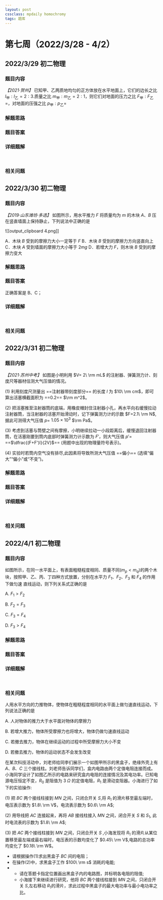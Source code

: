 ```yaml
---
layout: post
cssclass: mpdaily homochromy
tags: 题库
---
```


# 第七周（2022/3/28 - 4/2）


## 2022/3/29 初二物理

### 题目内容

*【2021·贺州】* 已知甲、乙两质地均匀的正方体放在水平地面上，它们的边长之比 $l_\text{甲} : l_\text{乙} =2:3$.质量之比 $m_\text{甲} : m_\text{乙} =2:1$，则它们对地面的压力之比 $F_\text{甲} : F_\text{乙} =$，对地面的压强之比 $p_\text{甲}:p_\text{乙}=$


### 解题思路



### 题目答案



### 详细题解

<br>

### 相关问题




## 2022/3/30 初二物理

### 题目内容

*【2019·山东潍坊·多选】* 如图所示，用水平推力 $F$ 将质量均为 $m$ 的木块 $A$、$B$ 压在竖直墙面上保持静止，下列说法中正确的是

![[output_clipboard 4.png]]

A．木块 $B$ 受到的摩擦力大小一定等于 $F$
B．木块 $B$ 受到的摩擦力方向竖直向上
C．木块 $A$ 受到墙面的摩擦力大小等于 $2mg$
D．若增大力 $F$，则木块 $B$ 受到的摩擦力变大

### 解题思路



### 题目答案

正确答案是 B、C；

### 详细题解

<br>

### 相关问题




## 2022/3/31 初二物理

### 题目内容

*【2021·苏州中考】* 如图是小明利用 $V= 2\ \rm mL$ 的注射器、弹簧测力计、刻度尺等器材估测大气压值的情况。

(1) 利用刻度尺测量出 ==注射器带刻度部分== 的长度 $l$ 为 $10\ \rm cm$，即可算出活塞横截面积为 ==0.2== $\rm m^2$。

(2) 把活塞推至注射器筒的底端，用橡皮帽封住注射器小孔，再水平向右缓慢拉动注射器筒，当注射器的活塞开始滑动时，记下弹簧测力计的示数 $F=2.1\ \rm N$,据此可测得大气压值 $p =$ $1.05 \times 10^3$ $\rm Pa$。

(3) 考虑到活塞与筒壁之间有摩擦，小明继续拉动一小段距离后，缓慢退回注射器筒，在活塞刚要到筒内底部时弹簧测力计示数为 $F'$，则大气压值 $p'=$ ==$\dfrac{(F+F')l}{2V}$== (用题中出现的物理量符号表示)。

(4) 实验时若筒内空气没有排尽,此因素将导致所测大气压值 ==偏小== (选填“偏大”“偏小”或“不变”)。


### 解题思路



### 题目答案



### 详细题解

<br>

### 相关问题




## 2022/4/1 初二物理

### 题目内容

如图所示，在同一水平面上，有表面粗糙程度相同、质量不同($m_p < m_q$)的两个木块，按照甲、乙、丙、丁四种方式放置，分别在水平力 $F_1$、$F_2$、$F_3$ 和 $F_4$ 的作用下做匀速
直线运动，则下列关系式正确的是

A. $F_1>F_2$

B. $F_2=F_3$

C. $F_3=F_4$

D. $F_3>F_4$

### 解题思路



### 题目答案



### 详细题解

<br>

### 相关问题



人用水平方向的力推物体，使物体在粗糙程度相同的水平面上做匀速直线运动，下列说法正确的是

A. 人对物体的推力大于水平面对物体的摩擦力

B. 若增大推力，物体所受摩擦力也将增大，物体仍做匀速直线运动

C. 若撤去推力，物体在继续运动的过程中所受摩擦力大小不变

D. 若撤去推力，物体的运动状态不会发生改变



在某次科技活动中，刘老师给同李们展示一个如图甲所示的黑盒子，绝缘外壳上有 $A$、$B$、$C$ 三个接线柱。刘老师告诉同学们，盒内电路由两个定值电阻连接而成。小海同学设计了如图乙所示的电路来研究盒内电阻的连接情况及其电功率。已知电源电压恒定不变，$R_0$ 是阻值为 $3\ \Omega$ 的定值电阻，$R_1$ 是滑动变阻器。小海进行了如下的实验操作:

(1) 把 $BC$ 两个接线柱接到 $MN$ 之间，只闭合开关 $S$,将 $R_1$ 的滑片移至最左端时，电压表示数为 $1.8\ \rm V$，电流表示数为 $0.6\ \rm A$;

(2) 用导线把 $AC$ 连接起来，再将 $AB$ 接线柱接入 $MN$ 之间，闭合开关 $S$ 和 $S_1$, 此时电流表的示数为 $1.8\ \rm A$;

(3) 把 $AC$ 两个接线柱接到 $MN$ 之间，只闭合开关 $S$ ,小海发现将 $R_1$ 的滑片从某位置移至最左端或最右端时，电压表的示数均变化了 $0.45\ \rm V$,电路的总功率均变化了 $0.18\ \rm W$。 
- 请根据操作(1)求出黑盒子 $BC$ 间的电阻；
- 在操作(2)中，求黑盒子工作 $100\ \rm s$ 消耗的电能;
- 
	- 请在答题卡指定位置画出黑盒子内的电路图，并标明各电阻的阻值;
	- 小海接下来继续进行研究，他将 $BC$ 两个接线柱接到 $MN$ 之间，只闭合开关 $S$,左右移动 $R_1$的滑片，求此过程中黑盒子的最大电功率与最小电功率之比。

